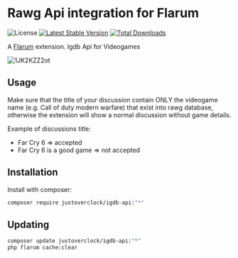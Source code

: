 # Rawg Api integration for Flarum

![License](https://img.shields.io/badge/license-0BSD-blue.svg) [![Latest Stable Version](https://img.shields.io/packagist/v/justoverclock/igdb-api.svg)](https://packagist.org/packages/justoverclock/igdb-api) [![Total Downloads](https://img.shields.io/packagist/dt/justoverclock/igdb-api.svg)](https://packagist.org/packages/justoverclock/igdb-api)

A [Flarum](http://flarum.org) extension. Igdb Api for Videogames

![1JK2KZZ2ot](https://user-images.githubusercontent.com/79002016/135415353-4ed5c971-9541-4cdf-9a00-ae90d89e963e.gif)

## Usage

Make sure that the title of your discussion contain ONLY the videogame name (e.g. Call of duty modern warfare) that exist into rawg database, otherwise the extension will show a normal discussion without game details.

Example of discussions title:

- Far Cry 6 => accepted
- Far Cry 6 is a good game => not accepted

## Installation

Install with composer:

```sh
composer require justoverclock/igdb-api:"*"
```

## Updating

```sh
composer update justoverclock/igdb-api:"*"
php flarum cache:clear
```
